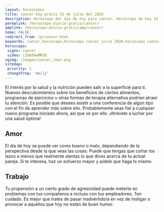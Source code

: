 ```yaml
---
layout: horoscopos
title: cancer hoy gratis 15 de julio del 2020 
description: Horóscopo del dia de hoy para cancer. Horoscopo de hoy 15 de julio del 2020. Las predicciones de amor, trabajo, vida personal gratis.
permalink: /horoscopo-diario-gratis/cancer/
amplink: /horoscopo-diario-gratis/amp/cancer/
home: FALSE
redirect_from: /p/cancer.html
keywords: cancer,horoscopo,horoscopo cancer julio 2020,horoscopo cancer hoy,tarot cancer julio 2020,horoscopo cancer,tarot cancer hoy,horoscopo de hoy,horoscopo diario,tarot del amor,horoscopo de hoy cancer,horoscopo diario del tarot, Horoscopo de hoy cancer 15 de julio del 2020,horóscopo del día,signos zodiacales 2020, el horoscopo de hoy
horoscopo:
 signo: cancer
 video: iIGW3AwMM10
ogimg: /images/cancer_char.png
sitemap:
 priority: 1
 changefreq: 'daily'
---
```



El interés por la salud y la nutrición pueden salir a la superficie para ti. Nuevos descubrimientos sobre los beneficios de ciertos alimentos, programas de ejercicios u otras formas de terapia alternativa podrían atraer tu atención. Es posible que desees asistir a una conferencia de algún tipo con el fin de aprender más sobre ello. Probablemente seas fiel a cualquier nuevo programa iniciado ahora, así que ve por ello. ¡Atrévete a luchar por una salud óptima!

## Amor

El día de hoy se puede ver como bueno o malo, dependiendo de la perspectiva desde la que veas las cosas. Puede que tengas que cortar los lazos a menos que realmente sientas lo que dices acerca de tu actual pareja. Si te interesa, haz un esfuerzo mayor y pídele que haga lo mismo.

## Trabajo

Tu propensión a un cierto grado de agresividad puede meterte en problemas con tus compañeros e incluso con tus empleadores. Ten cuidado. Es mejor que trates de pasar inadvertido/a en vez de instigar o provocar a aquellos que hoy no están de buen humor.